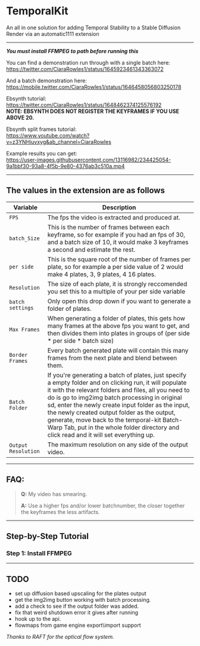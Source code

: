 TemporalKit
===
An all in one solution for adding Temporal Stability to a Stable Diffusion Render via an automatic1111 extension

---

***You must install FFMPEG to path before running this***

You can find a demonstration run through with a single batch here: <br>
https://twitter.com/CiaraRowles1/status/1645923461343363072

And a batch demonstration here: <br>
https://mobile.twitter.com/CiaraRowles1/status/1646458056803250178

Ebsynth tutorial: <br>
https://twitter.com/CiaraRowles1/status/1648462374125576192 <br>
**NOTE: EBSYNTH DOES NOT REGISTER THE KEYFRAMES IF YOU USE ABOVE 20.**

Ebsynth split frames tutorial: <br>
https://www.youtube.com/watch?v=z3YNHiuvxyg&ab_channel=CiaraRowles

Example results you can get: <br>
https://user-images.githubusercontent.com/13116982/234425054-9a1bbf30-93a8-4f5b-9e80-4376ab3c510a.mp4

---

The values in the extension are as follows
---

| Variable            | Description |
|---------------------| --- |
| `FPS`               | The fps the video is extracted and produced at. |
| `batch_Size`        | This is the number of frames between each keyframe, so for example if you had an fps of 30, and a batch size of 10, it would make 3 keyframes a second and estimate the rest. |
| `per side`          | This is the square root of the number of frames per plate, so for example a per side value of 2 would make 4 plates, 3, 9 plates, 4 16 plates. |
| `Resolution`        | The size of each plate, it is strongly reccomended you set this to a multiple of your per side variable |
| `batch settings`    | Only open this drop down if you want to generate a folder of plates. |
| `Max Frames`        | When generating a folder of plates, this gets how many frames at the above fps you want to get, and then divides them into plates in groups of (per side * per side * batch size) |
| `Border Frames`     | Every batch generated plate will contain this many frames from the next plate and blend between them. |
| `Batch Folder`      | If you're generating a batch of plates, just specify a empty folder and on clicking run, it will populate it with the relevant folders and files, all you need to do is go to img2img batch processing in  original sd, enter the newly create input folder as the input, the newly created output folder as the output, generate, move back to the temporal-kit Batch-Warp Tab, put in the whole folder directory and click read and it will set everything up. |
| `Output Resolution` | The maximum resolution on any side of the output video. |

---

FAQ:
---

> **Q:** My video has smearing.
> 
> **A:** Use a higher fps and/or lower batchnumber, the closer together the keyframes the less artifacts.

---

Step-by-Step Tutorial
---

### Step 1: Install FFMPEG


---

TODO
---

- set up diffusion based upscaling for the plates output 
- get the img2img button working with batch processing.
- add a check to see if the output folder was added.
- fix that weird shutdown error it gives after running
- hook up to the api.
- flowmaps from game engine export\import support

_Thanks to RAFT for the optical flow system._
